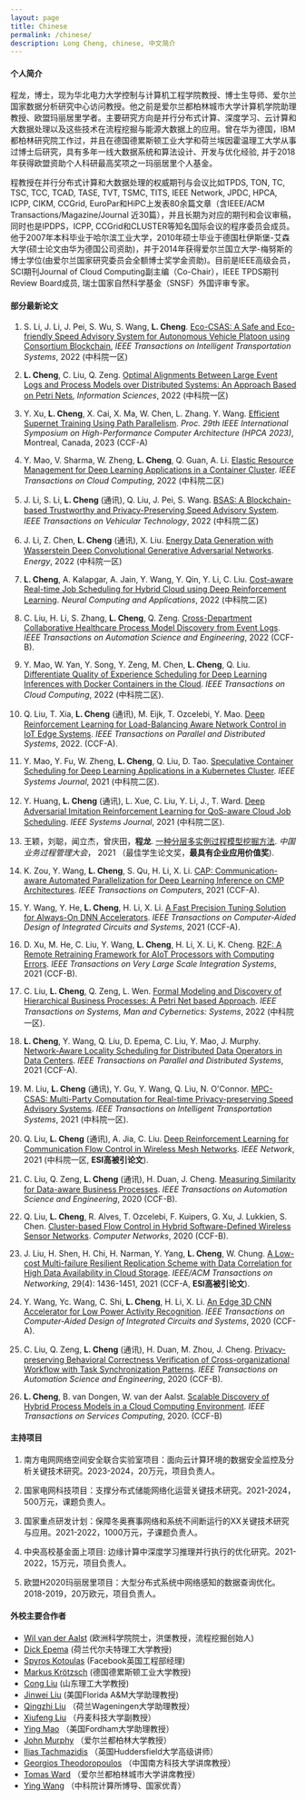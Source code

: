 ```yaml
---
layout: page
title: Chinese
permalink: /chinese/
description: Long Cheng, chinese, 中文简介
---
```


#### **个人简介**
程龙，博士，现为华北电力大学控制与计算机工程学院教授、博士生导师、爱尔兰国家数据分析研究中心访问教授。他之前是爱尔兰都柏林城市大学计算机学院助理教授、欧盟玛丽居里学者。主要研究方向是并行分布式计算、深度学习、云计算和大数据处理以及这些技术在流程挖掘与能源大数据上的应用。曾在华为德国，IBM都柏林研究院工作过，并且在德国德累斯顿工业大学和荷兰埃因霍温理工大学从事过博士后研究，具有多年一线大数据系统和算法设计、开发与优化经验, 并于2018年获得欧盟资助个人科研最高奖项之一玛丽居里个人基金。

程教授在并行分布式计算和大数据处理的权威期刊与会议比如TPDS, TON, TC, TSC, TCC, TCAD, TASE, TVT, TSMC, TITS, IEEE Network, JPDC, HPCA, ICPP, CIKM, CCGrid, EuroPar和HiPC上发表80余篇文章（含IEEE/ACM Transactions/Magazine/Journal 近30篇），并且长期为对应的期刊和会议审稿，同时也是IPDPS，ICPP, CCGrid和CLUSTER等知名国际会议的程序委员会成员。他于2007年本科毕业于哈尔滨工业大学，2010年硕士毕业于德国杜伊斯堡-艾森大学(硕士论文由华为德国公司资助)，并于2014年获得爱尔兰国立大学-梅努斯的博士学位(由爱尔兰国家研究委员会全额博士奖学金资助)。目前是IEEE高级会员，SCI期刊Journal of Cloud Computing副主编（Co-Chair），IEEE TPDS期刊Review Board成员, 瑞士国家自然科学基金（SNSF）外国评审专家。


#### **部分最新论文**

1. S. Li, J. Li, J. Pei, S. Wu, S. Wang, **L. Cheng**. [Eco-CSAS: A Safe and Eco-friendly Speed Advisory System for Autonomous Vehicle Platoon using Consortium Blockchain](), *IEEE Transactions on Intelligent Transportation Systems*, 2022  (中科院一区)

1. **L. Cheng**, C. Liu, Q. Zeng. [Optimal Alignments Between Large Event Logs and Process Models over Distributed Systems: An Approach Based on Petri Nets](), *Information Sciences*, 2022  (中科院一区)

1. Y. Xu, **L. Cheng**, X. Cai, X. Ma, W. Chen, L. Zhang. Y. Wang. [Efficient Supernet Training Using Path Parallelism](). *Proc. 29th IEEE International Symposium on High-Performance Computer Architecture (HPCA 2023)*, Montreal, Canada, 2023 (CCF-A)

1. Y. Mao, V. Sharma, W. Zheng, **L. Cheng**, Q. Guan, A. Li. [Elastic Resource Management for Deep Learning Applications in a Container Cluster](https://doi.org/10.1109/TCC.2022.3194128). *IEEE Transactions on Cloud Computing*, 2022  (中科院二区)

1. J. Li, S. Li, **L. Cheng** (通讯), Q. Liu, J. Pei, S. Wang. [BSAS: A Blockchain-based Trustworthy and Privacy-Preserving Speed Advisory System](https://doi.org/10.1007/10.1109/TVT.2022.3189410). *IEEE Transactions on Vehicular Technology*, 2022 (中科院二区)

1. J. Li, Z. Chen, **L. Cheng** (通讯), X. Liu. [Energy Data Generation with Wasserstein Deep Convolutional Generative Adversarial Networks](https://doi.org/10.1016/j.energy.2022.124694). *Energy*, 2022 (中科院一区) 

1. **L. Cheng**, A. Kalapgar, A. Jain, Y. Wang, Y. Qin, Y. Li, C. Liu. [Cost-aware Real-time Job Scheduling for Hybrid Cloud using Deep Reinforcement Learning](https://doi.org/10.1007/s00521-022-07477-x). *Neural Computing and Applications*, 2022 (中科院二区)

1. C. Liu, H. Li, S. Zhang, **L. Cheng**, Q. Zeng. [Cross-Department Collaborative Healthcare Process Model Discovery from Event Logs](https://doi.org/10.1109/TASE.2022.3194312). *IEEE Transactions on Automation Science and Engineering*, 2022 (CCF-B).

1. Y. Mao, W. Yan, Y. Song, Y. Zeng, M. Chen, **L. Cheng**, Q. Liu. [Differentiate Quality of Experience Scheduling for Deep Learning Inferences with Docker Containers in the Cloud](https://doi.org/10.1109/TCC.2022.3154117). *IEEE Transactions on Cloud Computing*, 2022 (中科院二区).

1. Q. Liu, T. Xia, **L. Cheng** (通讯), M. Eijk, T. Ozcelebi, Y. Mao. [Deep Reinforcement Learning for Load-Balancing Aware Network Control in IoT Edge Systems](https://doi.org/10.1109/TPDS.2021.3116863).  *IEEE Transactions on Parallel and Distributed Systems*, 2022. (CCF-A).

1. Y. Mao, Y. Fu, W. Zheng, **L. Cheng**, Q. Liu, D. Tao. [Speculative Container Scheduling for Deep Learning Applications in a Kubernetes Cluster](https://doi.org/10.1109/JSYST.2021.3129974). *IEEE Systems Journal*, 2021 (中科院二区).

1. Y. Huang, **L. Cheng** (通讯), L. Xue, C. Liu, Y. Li, J., T. Ward. [Deep Adversarial Imitation Reinforcement Learning for QoS-aware Cloud Job Scheduling](https://doi.org/10.1109/JSYST.2021.3122126). *IEEE Systems Journal*, 2021 (中科院二区).

1. 王颖，刘聪，闻立杰，曾庆田，**程龙**. [一种分层多实例过程模型挖掘方法](). *中国业务过程管理大会*， 2021 （最佳学生论文奖，**最具有企业应用价值奖**).

1. K. Zou, Y. Wang, **L. Cheng**, S. Qu, H. Li, X. Li. [CAP: Communication-aware Automated Parallelization for Deep Learning Inference on CMP Architectures](https://doi.org/10.1109/TC.2021.3099688). *IEEE Transactions on Computers*, 2021 (CCF-A).

1. Y. Wang, Y. He, **L. Cheng**, H. Li, X. Li. [A Fast Precision Tuning Solution for Always-On DNN Accelerators](https://doi.org/10.1109/TCAD.2021.3089667). *IEEE Transactions on Computer-Aided Design of Integrated Circuits and Systems*, 2021 (CCF-A).

1. D. Xu, M. He, C. Liu, Y. Wang, **L. Cheng**, H. Li, X. Li, K. Cheng. [R2F: A Remote Retraining Framework for AIoT Processors with Computing Errors](https://doi.org/10.1109/TVLSI.2021.3089224). *IEEE Transactions on Very Large Scale Integration Systems*, 2021 (CCF-B).

1. C. Liu, **L. Cheng**, Q. Zeng, L. Wen. [Formal Modeling and Discovery of Hierarchical Business Processes: A Petri Net based Approach](https://doi.org/10.1109/TSMC.2022.3195869). *IEEE Transactions on Systems, Man and Cybernetics: Systems*, 2022 (中科院一区).

1. **L. Cheng**, Y. Wang, Q. Liu, D. Epema, C. Liu, Y. Mao, J. Murphy. [Network-Aware Locality Scheduling for Distributed Data Operators in Data Centers](https://doi.org/10.1109/TPDS.2021.3053241). *IEEE Transactions on Parallel and Distributed Systems*, 2021 (CCF-A).

1. M. Liu, **L. Cheng** (通讯), Y. Gu, Y. Wang, Q. Liu, N. O'Connor. [MPC-CSAS: Multi-Party Computation for Real-time Privacy-preserving Speed Advisory Systems](https://doi.org/10.1109/TITS.2021.3052840). *IEEE Transactions on Intelligent Transportation Systems*, 2021 (中科院一区).

1. Q. Liu, **L. Cheng** (通讯), A. Jia, C. Liu. [Deep Reinforcement Learning for Communication Flow Control in Wireless Mesh Networks](https://doi.org/10.1109/MNET.011.2000303). *IEEE Network*, 2021 (中科院一区, **ESI高被引论文**).

1. C. Liu, Q. Zeng, **L. Cheng** (通讯), H. Duan, J. Cheng. [Measuring Similarity for Data-aware Business Processes](https://doi.org/10.1109/TASE.2021.3049772). *IEEE Transactions on Automation Science and Engineering*, 2020 (CCF-B).

1. Q. Liu, **L. Cheng**, R. Alves, T. Ozcelebi, F. Kuipers, G. Xu, J. Lukkien, S. Chen. [Cluster-based Flow Control in Hybrid Software-Defined Wireless Sensor Networks](https://doi.org/10.1016/j.comnet.2020.107788). *Computer Networks*, 2020 (CCF-B).

1. J. Liu, H. Shen, H. Chi, H. Narman, Y. Yang, **L. Cheng**, W. Chung. [A Low-cost Multi-failure Resilient Replication Scheme with Data Correlation for High Data Availability in Cloud Storage](https://dx.doi.org/10.1109/TNET.2020.3027814).  *IEEE/ACM Transactions on Networking*, 29(4): 1436-1451, 2021 (CCF-A, **ESI高被引论文**).	

1. Y. Wang, Yc. Wang, C. Shi, **L. Cheng**, H. Li, X. Li. [An Edge 3D CNN Accelerator for Low Power Activity Recognition](https://dx.doi.org/10.1109/TCAD.2020.3011042). *IEEE Transactions on Computer-Aided Design of Integrated Circuits and Systems*, 2020 (CCF-A).	
	
1. C. Liu, Q. Zeng, **L. Cheng** (通讯), H. Duan, M. Zhou, J. Cheng. [Privacy-preserving Behavioral Correctness Verification of Cross-organizational Workflow with Task Synchronization Patterns](https://dx.doi.org/10.1109/TASE.2020.2993376). *IEEE Transactions on Automation Science and Engineering*, 2020 (CCF-B).	

1. **L. Cheng**, B. van Dongen, W. van der Aalst. [Scalable Discovery of Hybrid Process Models in a Cloud Computing Environment](https://dx.doi.org/10.1109/TSC.2019.2906203). *IEEE Transactions on Services Computing*,  2020. (CCF-B)


#### **主持项目**
1. 南方电网网络空间安全联合实验室项目：面向云计算环境的数据安全监控及分析关键技术研究。2023-2024，20万元，项目负责人。

1. 国家电网科技项目：支撑分布式储能网络化运营关键技术研究。2021-2024，500万元，课题负责人。

1. 国家重点研发计划：保障冬奥赛事网络和系统不间断运行的XX关键技术研究与应用。2021-2022，1000万元，子课题负责人。

1. 中央高校基金面上项目: 边缘计算中深度学习推理并行执行的优化研究。2021-2022，15万元，项目负责人。

1. 欧盟H2020玛丽居里项目：大型分布式系统中网络感知的数据查询优化。2018-2019，20万欧元，项目负责人。


#### **外校主要合作者**
- [Wil van der Aalst](https://www.padsweb.rwth-aachen.de/wvdaalst/) (欧洲科学院院士，洪堡教授，流程挖掘创始人)
- [Dick Epema](https://www.tudelft.nl/ewi/over-de-faculteit/afdelingen/software-technology/distributed-systems/people/dick-epema/?no_cache=1) (荷兰代尔夫特理工大学教授)
- [Spyros Kotoulas](https://researcher.watson.ibm.com/researcher/view.php?person=ie-Spyros.Kotoulas) (Facebook英国工程部经理)
- [Markus Kr&ouml;tzsch](https://iccl.inf.tu-dresden.de/web/Markus_Kr%C3%B6tzsch) (德国德累斯顿工业大学教授)
- [Cong Liu](https://research.tue.nl/en/persons/cong-liu) (山东理工大学教授)
- [Jinwei Liu](https://scholar.google.de/citations?user=KRo9Op0AAAAJ&hl=en) (美国Florida A&M大学助理教授)
- [Qingzhi Liu](https://www.win.tue.nl/~qingzhiliu/index.html) （荷兰Wageningen大学助理教授）
- [Xiufeng Liu](http://xiufengliu.github.io) （丹麦科技大学副教授）
- [Ying Mao](https://yingmao.github.io/) （美国Fordham大学助理教授）
- [John Murphy](https://www.ucd.ie/research/people/computerscience/professorjohnmurphy/) （爱尔兰都柏林大学教授）
- [Ilias Tachmazidis](https://iliastachmazidis.blogspot.co.uk/) （英国Huddersfield大学高级讲师）
- [Georgios Theodoropoulos](https://www.gtheodoropoulos.com/) （中国南方科技大学讲席教授）
- [Tomas Ward](https://www.computing.dcu.ie/~tward/) （爱尔兰都柏林城市大学讲席教授）
- [Ying Wang](https://wangying-ict.github.io/) （中科院计算所博导、国家优青）
